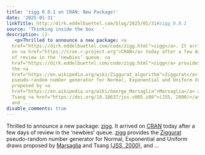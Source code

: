 ```yaml
---
title: 'zigg 0.0.1 on CRAN: New Package!'
date: '2025-01-31'
linkTitle: http://dirk.eddelbuettel.com/blog/2025/01/31#zigg_0.0.1
source: 'Thinking inside the box   '
description: |2-
   <p>Thrilled to announce a new package: <a
  href="https://dirk.eddelbuettel.com/code/zigg.html">zigg</a>. It arrived
  on <a href="https://cran.r-project.org">CRAN</a> today after a few days
  of review in the ‘newbies’ queue. <a
  href="https://dirk.eddelbuettel.com/code/zigg.html">zigg</a> provides
  the <a
  href="https://en.wikipedia.org/wiki/Ziggurat_algorithm">Ziggurat</a>
  pseudo-random number generator for Normal, Exponential and Uniform draws
  proposed by <a
  href="https://en.wikipedia.org/wiki/George_Marsaglia">Marsaglia</a> and
  Tsang <a href="https://doi.org/10.18637/jss.v005.i08">(JSS, 2000)</a>,
  and ...
disable_comments: true
---
```

 <p>Thrilled to announce a new package: <a
href="https://dirk.eddelbuettel.com/code/zigg.html">zigg</a>. It arrived
on <a href="https://cran.r-project.org">CRAN</a> today after a few days
of review in the ‘newbies’ queue. <a
href="https://dirk.eddelbuettel.com/code/zigg.html">zigg</a> provides
the <a
href="https://en.wikipedia.org/wiki/Ziggurat_algorithm">Ziggurat</a>
pseudo-random number generator for Normal, Exponential and Uniform draws
proposed by <a
href="https://en.wikipedia.org/wiki/George_Marsaglia">Marsaglia</a> and
Tsang <a href="https://doi.org/10.18637/jss.v005.i08">(JSS, 2000)</a>,
and ...
